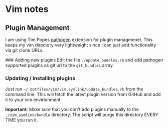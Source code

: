 # Vim notes

## Plugin Management
I am using Tim Popes [pathogen](https://github.com/tpope/vim-pathogen) extension for plugin managmenet.
This keeps my vim directory very lightweight since I can just add functionality via git clone URLs.

### Adding new plugins
Edit the file `./update_bundles.rb` and add pathogen supported plugins as git url to the `git_bundles` array.

### Updating / installing plugins
Just run `~/.dotfiles/vim/vim.symlink/update_bundles.rb` from the command line. This will fetch the latest
plugin version from GitHub and add it to your vim envirionment.


**Important:** Make sure that you don't add plugins manually to the `./vim.symlink/bundle` directory. The 
script will purge this directory EVERY TIME you run it.

